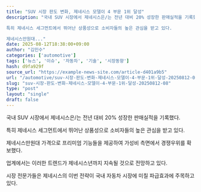 ```yaml
---
title: "SUV 시장 판도 변화, 제네시스 모델이 4 부문 1위 달성"
description: "국내 SUV 시장에서 제네시스은/는 전년 대비 20% 성장한 판매실적을 기록했다.

특히 제네시스 세그먼트에서 뛰어난 상품성으로 소비자들의 높은 관심을 받고 있다.

제네시스만원대..."
date: 2025-08-12T18:38:00+09:00
author: "김민수"
categories: ['automotive']
tags: ['뉴스', '이슈', '자동차', '기술', '시장동향']
hash: d9fa929f
source_url: "https://example-news-site.com/article-d401a9b5"
url: "/automotive/suv-시장-판도-변화-제네시스-모델이-4-부문-1위-달성-20250812-08/"
slug: "suv-시장-판도-변화-제네시스-모델이-4-부문-1위-달성-20250812-08"
type: "post"
layout: "single"
draft: false
---
```


국내 SUV 시장에서 제네시스은/는 전년 대비 20% 성장한 판매실적을 기록했다.

특히 제네시스 세그먼트에서 뛰어난 상품성으로 소비자들의 높은 관심을 받고 있다.

제네시스만원대 가격으로 프리미엄 기능들을 제공하여 가성비 측면에서 경쟁우위를 확보했다.

업계에서는 이러한 트렌드가 제네시스년까지 지속될 것으로 전망하고 있다.

시장 전문가들은 제네시스의 이번 전략이 국내 자동차 시장에 미칠 파급효과에 주목하고 있다.
